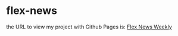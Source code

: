 # flex-news
the URL to view my project with Github Pages is:
[Flex News Weekly](https://fncordoba.github.io/flex-news/.)
